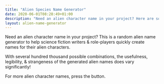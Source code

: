 ```yaml
---
title: "Alien Species Name Generator"
date: 2020-06-01T08:28:49+01:00
description: "Need an alien character name in your project? Here are some randomly generated alien names"
layout: alien-name-generator
---
```


Need an alien character name in your project? This is a random alien name generator to help science fiction writers & role-players quickly create names for their alien characters. 

With several hundred thousand possible combinations, the usefulness, legibility, & strangeness of the generated alien names does vary significantly!

For more alien character names, press the button. 
